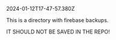 2024-01-12T17-47-57.380Z

This is a directory with firebase backups.

IT SHOULD NOT BE SAVED IN THE REPO!